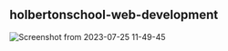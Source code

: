 <h2 id="centered-heading">holbertonschool-web-development</h2>

![Screenshot from 2023-07-25 11-49-45](https://github.com/waelbessaies/holbertonschool-web-development/assets/98318644/01e25158-41ab-4d13-9da5-db0f9e839bbc)



 
